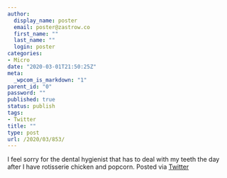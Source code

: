 ```yaml
---
author:
  display_name: poster
  email: poster@zastrow.co
  first_name: ""
  last_name: ""
  login: poster
categories:
- Micro
date: "2020-03-01T21:50:25Z"
meta:
  _wpcom_is_markdown: "1"
parent_id: "0"
password: ""
published: true
status: publish
tags:
- Twitter
title: ""
type: post
url: /2020/03/853/
---
```

<p>I feel sorry for the dental hygienist that has to deal with my teeth the day after I have rotisserie chicken and popcorn. Posted via <a href="http://twitter.com/zastrow/status/1234295146998640640">Twitter</a></p>
